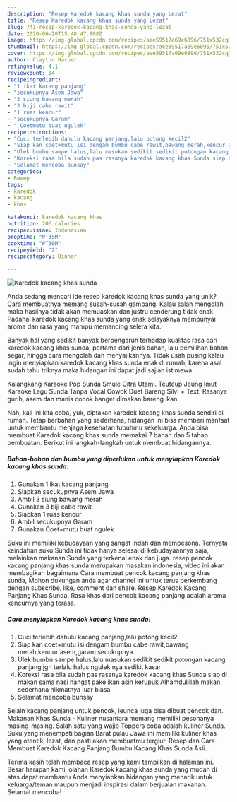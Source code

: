```yaml
---
description: "Resep Karedok kacang khas sunda yang Lezat"
title: "Resep Karedok kacang khas sunda yang Lezat"
slug: 741-resep-karedok-kacang-khas-sunda-yang-lezat
date: 2020-06-20T15:48:47.808Z
image: https://img-global.cpcdn.com/recipes/aee59517a69e6896/751x532cq70/karedok-kacang-khas-sunda-foto-resep-utama.jpg
thumbnail: https://img-global.cpcdn.com/recipes/aee59517a69e6896/751x532cq70/karedok-kacang-khas-sunda-foto-resep-utama.jpg
cover: https://img-global.cpcdn.com/recipes/aee59517a69e6896/751x532cq70/karedok-kacang-khas-sunda-foto-resep-utama.jpg
author: Clayton Harper
ratingvalue: 4.1
reviewcount: 14
recipeingredient:
- "1 ikat kacang panjang"
- "secukupnya Asem Jawa"
- "3 siung bawang merah"
- "3 biji cabe rawit"
- "1 ruas kencur"
- "secukupnya Garam"
- " Coetmutu buat ngulek"
recipeinstructions:
- "Cuci terlebih dahulu kacang panjang,lalu potong kecil2"
- "Siap kan coet+mutu isi dengam bumbu cabe rawit,bawang merah,kencur asem,garam secukupnya"
- "Ulek bumbu sampe halus,lalu masukan sedikit sedikit potongan kacang panjang jgn terlalu halus ngulek nya sedikit kasar"
- "Koreksi rasa bila sudah pas rasanya karedok kacang khas Sunda siap di makan sama nasi hangat pake ikan asin kerupuk Alhamdulillah makan sederhana nikmatnya luar biasa"
- "Selamat mencoba bunsay"
categories:
- Resep
tags:
- karedok
- kacang
- khas

katakunci: karedok kacang khas 
nutrition: 206 calories
recipecuisine: Indonesian
preptime: "PT35M"
cooktime: "PT30M"
recipeyield: "2"
recipecategory: Dinner

---
```



![Karedok kacang khas sunda](https://img-global.cpcdn.com/recipes/aee59517a69e6896/751x532cq70/karedok-kacang-khas-sunda-foto-resep-utama.jpg)

Anda sedang mencari ide resep karedok kacang khas sunda yang unik? Cara membuatnya memang susah-susah gampang. Kalau salah mengolah maka hasilnya tidak akan memuaskan dan justru cenderung tidak enak. Padahal karedok kacang khas sunda yang enak selayaknya mempunyai aroma dan rasa yang mampu memancing selera kita.

Banyak hal yang sedikit banyak berpengaruh terhadap kualitas rasa dari karedok kacang khas sunda, pertama dari jenis bahan, lalu pemilihan bahan segar, hingga cara mengolah dan menyajikannya. Tidak usah pusing kalau ingin menyiapkan karedok kacang khas sunda enak di rumah, karena asal sudah tahu triknya maka hidangan ini dapat jadi sajian istimewa.

Kalangkang Karaoke Pop Sunda Smule Citra Utami. Teuteup Jeung Imut Karaoke Lagu Sunda Tanpa Vocal Cowok Duet Bareng Silvi + Text. Rasanya gurih, asem dan manis cocok banget dimakan bareng ikan.


Nah, kali ini kita coba, yuk, ciptakan karedok kacang khas sunda sendiri di rumah. Tetap berbahan yang sederhana, hidangan ini bisa memberi manfaat untuk membantu menjaga kesehatan tubuhmu sekeluarga. Anda bisa membuat Karedok kacang khas sunda memakai 7 bahan dan 5 tahap pembuatan. Berikut ini langkah-langkah untuk membuat hidangannya.

<!--inarticleads1-->

##### Bahan-bahan dan bumbu yang diperlukan untuk menyiapkan Karedok kacang khas sunda:

1. Gunakan 1 ikat kacang panjang
1. Siapkan secukupnya Asem Jawa
1. Ambil 3 siung bawang merah
1. Gunakan 3 biji cabe rawit
1. Siapkan 1 ruas kencur
1. Ambil secukupnya Garam
1. Gunakan  Coet+mutu buat ngulek


Suku ini memiliki kebudayaan yang sangat indah dan mempesona. Ternyata keindahan suku Sunda ini tidak hanya selesai di kebudayaannya saja, melainkan makanan Sunda yang terkenal enak dan juga. resep pencok kacang panjang khas sunda merupakan masakan indonesia, video ini akan membagikan bagaimana Cara membuat pencok kacang panjang khas sunda, Mohon dukungan anda agar channel ini untuk terus berkembang dengan subscribe, like, comment dan share. Resep Karedok Kacang Panjang Khas Sunda. Rasa khas dari pencok kacang panjang adalah aroma kencurnya yang terasa. 

<!--inarticleads2-->

##### Cara menyiapkan Karedok kacang khas sunda:

1. Cuci terlebih dahulu kacang panjang,lalu potong kecil2
1. Siap kan coet+mutu isi dengam bumbu cabe rawit,bawang merah,kencur asem,garam secukupnya
1. Ulek bumbu sampe halus,lalu masukan sedikit sedikit potongan kacang panjang jgn terlalu halus ngulek nya sedikit kasar
1. Koreksi rasa bila sudah pas rasanya karedok kacang khas Sunda siap di makan sama nasi hangat pake ikan asin kerupuk Alhamdulillah makan sederhana nikmatnya luar biasa
1. Selamat mencoba bunsay


Selain kacang panjang untuk pencok, leunca juga bisa dibuat pencok dan. Makanan Khas Sunda - Kuliner nusantara memang memiliki pesonanya masing-masing. Salah satu yang wajib Toppers coba adalah kuliner Sunda. Suku yang menempati bagian Barat pulau Jawa ini memiliki kuliner khas yang otentik, lezat, dan pasti akan membuatmu tergiur. Resep dan Cara Membuat Karedok Kacang Panjang Bumbu Kacang Khas Sunda Asli. 

Terima kasih telah membaca resep yang kami tampilkan di halaman ini. Besar harapan kami, olahan Karedok kacang khas sunda yang mudah di atas dapat membantu Anda menyiapkan hidangan yang menarik untuk keluarga/teman maupun menjadi inspirasi dalam berjualan makanan. Selamat mencoba!
